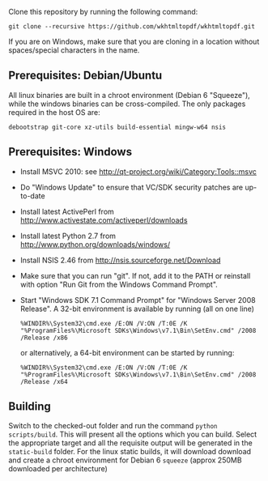 Clone this repository by running the following command:

    git clone --recursive https://github.com/wkhtmltopdf/wkhtmltopdf.git

If you are on Windows, make sure that you are cloning in a location without spaces/special characters in the name.

Prerequisites: Debian/Ubuntu
----------------------------

All linux binaries are built in a chroot environment (Debian 6 "Squeeze"), while the windows binaries can be cross-compiled. The only packages required in the host OS are:

    debootstrap git-core xz-utils build-essential mingw-w64 nsis

Prerequisites: Windows
----------------------

* Install MSVC 2010: see http://qt-project.org/wiki/Category:Tools::msvc
* Do "Windows Update" to ensure that VC/SDK security patches are up-to-date
* Install latest ActivePerl from http://www.activestate.com/activeperl/downloads
* Install latest Python 2.7 from http://www.python.org/downloads/windows/
* Install NSIS 2.46 from http://nsis.sourceforge.net/Download
* Make sure that you can run "git". If not, add it to the PATH or reinstall
  with option "Run Git from the Windows Command Prompt".
* Start "Windows SDK 7.1 Command Prompt" for "Windows Server 2008 Release".
  A 32-bit environment is available by running (all on one line)

      %WINDIR%\System32\cmd.exe /E:ON /V:ON /T:0E /K "%ProgramFiles%\Microsoft SDKs\Windows\v7.1\Bin\SetEnv.cmd" /2008 /Release /x86

  or alternatively, a 64-bit environment can be started by running:

      %WINDIR%\System32\cmd.exe /E:ON /V:ON /T:0E /K "%ProgramFiles%\Microsoft SDKs\Windows\v7.1\Bin\SetEnv.cmd" /2008 /Release /x64

Building
--------

Switch to the checked-out folder and run the command ```python scripts/build```. This will present all the options which you can build. Select the appropriate target and all the requisite output will be generated in the ```static-build``` folder. For the linux static builds, it will download download and create a chroot environment for Debian 6 ```squeeze``` (approx 250MB downloaded per architecture)